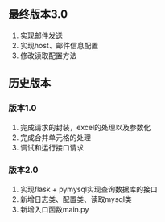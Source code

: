 ## 最终版本3.0
1. 实现邮件发送
2. 实现host、邮件信息配置
3. 修改读取配置方法


## 历史版本
### 版本1.0
1. 完成请求的封装，excel的处理以及参数化
2. 完成合并单元格的处理
3. 调试和运行接口请求

### 版本2.0
1. 实现flask + pymysql实现查询数据库的接口
2. 新增日志类、配置类、读取mysql类
3. 新增入口函数main.py

